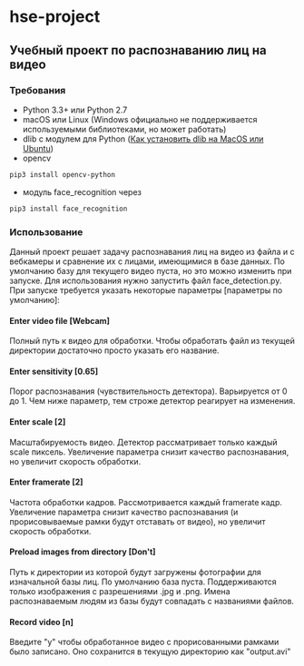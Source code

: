 # hse-project

## Учебный проект по распознаванию лиц на видео 

### Требования

  * Python 3.3+ или Python 2.7
  * macOS или Linux (Windows официально не поддерживается используемыми библиотеками, но может работать) 
  * dlib с модулем для Python ([Как установить dlib на MacOS или Ubuntu](https://gist.github.com/ageitgey/629d75c1baac34dfa5ca2a1928a7aeaf))
  * opencv
  ```bash
pip3 install opencv-python
```
  * модуль face_recognition через

```bash
pip3 install face_recognition
```
 
### Использование

Данный проект решает задачу распознавания лиц на видео из файла и с вебкамеры и сравнение их с лицами, имеющимися в базе данных. По умолчанию базу для текущего видео пуста, но это можно изменить при запуске. Для использования нужно запустить файл face_detection.py. 
При запуске требуется указать некоторые параметры [параметры по умолчанию]:

#### Enter video file [Webcam]
Полный путь к видео для обработки. Чтобы обработать файл из текущей директории достаточно просто указать его название.

#### Enter sensitivity [0.65]
Порог распознавания (чувствительность детектора). Варьируется от 0 до 1. Чем ниже параметр, тем строже детектор реагирует на изменения.

#### Enter scale [2]
Масштабируемость видео. Детектор рассматривает только каждый scale пиксель. Увеличение параметра снизит качество распознавания, но увеличит скорость обработки.

#### Enter framerate [2]
Частота обработки кадров. Рассмотривается каждый framerate кадр. Увеличение параметра снизит качество распознавания (и прорисовываемые рамки будут отставать от видео), но увеличит скорость обработки.

#### Preload images from directory [Don't]
Путь к директории из которой будут загружены фотографии для изначальной базы лиц. По умолчанию база пуста. Поддерживаются только изображения с разрешениями .jpg и .png. Имена распознаваемым людям из базы будут совпадать с названиями файлов.

#### Record video [n]
Введите "y" чтобы обработанное видео с прорисованными рамками было записано. Оно сохранится в текущую директорию как "output.avi"  

